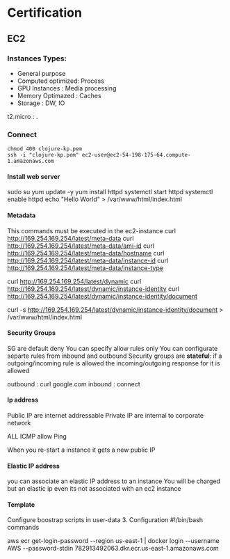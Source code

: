 # Certification

## EC2

### Instances Types:

- General purpose
- Computed optimized: Process
- GPU Instances : Media processing
- Memory Optimazed : Caches
- Storage : DW, IO

t2.micro : <family><generation>.<size>

### Connect 
```shell
chmod 400 clojure-kp.pem
ssh -i "clojure-kp.pem" ec2-user@ec2-54-198-175-64.compute-1.amazonaws.com
```

#### Install web server

sudo su
yum update -y
yum install httpd
systemctl start httpd
systemctl enable httpd
echo "Hello World" > /var/www/html/index.html
 
#### Metadata 
This commands must be executed in the ec2-instance
curl http://169.254.169.254/latest/meta-data
curl http://169.254.169.254/latest/meta-data/ami-id
curl http://169.254.169.254/latest/meta-data/hostname
curl http://169.254.169.254/latest/meta-data/instance-id
curl http://169.254.169.254/latest/meta-data/instance-type
 
curl http://169.254.169.254/latest/dynamic
curl http://169.254.169.254/latest/dynamic/instance-identity
curl http://169.254.169.254/latest/dynamic/instance-identity/document
 
curl -s http://169.254.169.254/latest/dynamic/instance-identity/document > /var/www/html/index.html


#### Security Groups

SG are default deny
You can specify allow rules only
You can configurate separte rules from inbound and outbound 
Security groups are **stateful**: if a outgoing/incoming rule is allowed the incoming/outgoing response for it is allowed

outbound : curl google.com
inbound : connect

#### Ip address

Public IP are internet addressable
Private IP are internal to corporate network

ALL ICMP allow Ping

When you re-start a instance it gets a new public IP

#### Elastic IP address

you can associate an elastic IP address to an instance
You will be charged but an elastic ip even its not associated with an ec2 instance

#### Template
Configure boostrap scripts in user-data 3. Configuration
#!/bin/bash
commands

aws ecr get-login-password --region us-east-1 | docker login --username AWS --password-stdin 782913492063.dkr.ecr.us-east-1.amazonaws.com
